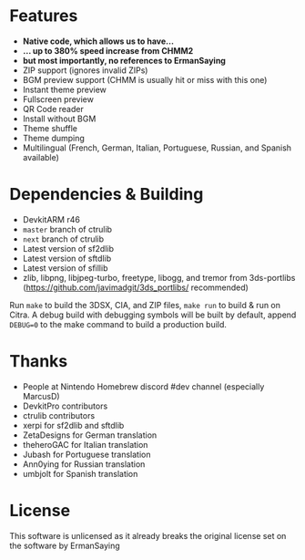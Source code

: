 # Features
- **Native code, which allows us to have...**
- **... up to 380% speed increase from CHMM2**
- **but most importantly, no references to ErmanSaying**
- ZIP support (ignores invalid ZIPs)
- BGM preview support (CHMM is usually hit or miss with this one)
- Instant theme preview
- Fullscreen preview
- QR Code reader
- Install without BGM
- Theme shuffle
- Theme dumping
- Multilingual (French, German, Italian, Portuguese, Russian, and Spanish available)

# Dependencies & Building
- DevkitARM r46
- `master` branch of ctrulib
- `next` branch of ctrulib
- Latest version of sf2dlib
- Latest version of sftdlib
- Latest version of sfillib
- zlib, libpng, libjpeg-turbo, freetype, libogg, and tremor from 3ds-portlibs (https://github.com/javimadgit/3ds_portlibs/ recommended)

Run `make` to build the 3DSX, CIA, and ZIP files,  `make run` to build & run on Citra. A debug build with debugging symbols will be built by default, append `DEBUG=0` to the make command to build a production build.

# Thanks
- People at Nintendo Homebrew discord #dev channel (especially MarcusD)
- DevkitPro contributors
- ctrulib contributors
- xerpi for sf2dlib and sftdlib
- ZetaDesigns for German translation
- theheroGAC for Italian translation
- Jubash for Portuguese translation
- Ann0ying for Russian translation
- umbjolt for Spanish translation

# License
This software is unlicensed as it already breaks the original license set on the software by ErmanSaying